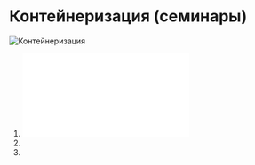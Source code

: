 # Контейнеризация (семинары)

![Контейнеризация](Images/containerization.jpg)

1. ![Семинар 1](./seminar1.md)
2. 
3. 